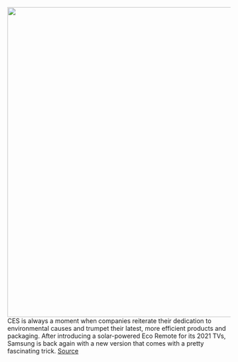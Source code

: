 <img src='https://cdn.vox-cdn.com/thumbor/uRFG-udBIpzjkC0wZjVqDYLMxWE=/0x0:2040x1242/1200x800/filters:focal(857x458:1183x784)/cdn.vox-cdn.com/uploads/chorus_image/image/70340513/samsungremote.0.jpg' width='700px' /><br/>
CES is always a moment when companies reiterate their dedication to environmental causes and trumpet their latest, more efficient products and packaging. After introducing a solar-powered Eco Remote for its 2021 TVs, Samsung is back again with a new version that comes with a pretty fascinating trick.
<a href='https://www.theverge.com/2022/1/2/22860390/samsung-eco-remote-2022-solar-rf-harvesting-charging'> Source <a/>